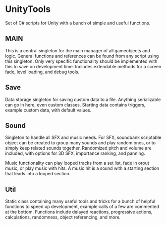 # UnityTools
Set of C# scripts for Unity with a bunch of simple and useful functions.


## MAIN
This is a central singleton for the main manager of all gameobjects and logic. General functions and references can be found from any script using this singleton. Only very specific functionality should be implemented with this to save on development time. Includes extendable methods for a screen fade, level loading, and debug tools.

## Save
Data storage singleton for saving custom data to a file. Anything serializable can go in here, even custom classes. Starting data contains triggers, example custom data, with default values.

## Sound
Singleton to handle all SFX and music needs. For SFX, soundbank scriptable object can be created to group many sounds and play random ones, or to simply keep related sounds together. Randomized pitch and volume are included, with options for 3D SFX, importance ranking, and panning.

Music functionality can play looped tracks from a set list, fade in orout music, or play music with hits. A music hit is a sound with a starting section that leads into a looped section.

## Util
Static class containing many useful tools and tricks for a bunch of helpful functions to speed up development, example calls of a few are commented at the bottom. Functions include delayed reactions, progressive actions, calculations, randomness, object referencing, and more.
